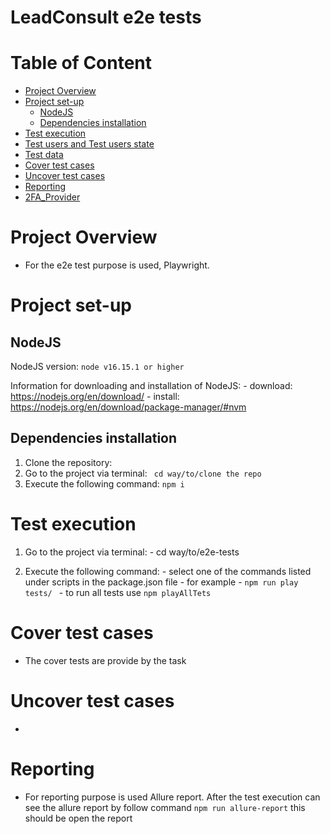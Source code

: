 
# LeadConsult e2e tests

# Table of Content

- [Project Overview](#Project-overview)
- [Project set-up](#Project-set-up)
  - [NodeJS](#NodeJS)
  - [Dependencies installation](#Dependencies-installation)
- [Test execution](#Test-execution)
- [Test users and Test users state](#Test-users-and-Test-users-state)
- [Test data](#test-data)
- [Cover test cases](#Cover-test-cases)
- [Uncover test cases](#Uncover-test-cases)
- [Reporting](#Reporting)
- [2FA_Provider](#2FA_Provider)

# Project Overview

- For the e2e test purpose is used, Playwright.


# Project set-up

## NodeJS

NodeJS version:
`node v16.15.1 or higher`

Information for downloading and installation of NodeJS: - download: https://nodejs.org/en/download/ - install: https://nodejs.org/en/download/package-manager/#nvm

## Dependencies installation

  1. Clone the repository:
  2. Go to the project via terminal:
      ``` cd way/to/clone the repo```
  3. Execute the following command: ``` npm i ```

# Test execution

  1. Go to the project via terminal:
    - cd way/to/e2e-tests

  2. Execute the following command:
    - select one of the commands listed under scripts in the package.json file
    - for example - ```npm run play tests/ ```
    - to run all tests use ```npm playAllTets```


# Cover test cases
- The cover tests are provide by the task

# Uncover test cases
- 

# Reporting
- For reporting purpose is used Allure report. 
  After the test execution can see the allure report by follow command ``npm run allure-report`` this should be open the report

